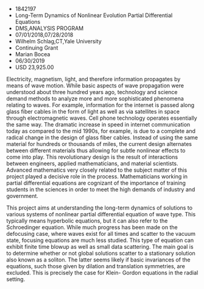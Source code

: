
* 1842197
* Long-Term Dynamics of Nonlinear Evolution Partial Differential Equations
* DMS,ANALYSIS PROGRAM
* 07/01/2018,07/28/2018
* Wilhelm Schlag,CT,Yale University
* Continuing Grant
* Marian Bocea
* 06/30/2019
* USD 23,925.00

Electricity, magnetism, light, and therefore information propagates by means of
wave motion. While basic aspects of wave propagation were understood about three
hundred years ago, technology and science demand methods to analyze more and
more sophisticated phenomena relating to waves. For example, information for the
internet is passed along glass fiber cables in the form of light as well as via
satellites in space through electromagnetic waves. Cell phone technology
operates essentially the same way. The dramatic increase in speed in internet
communication today as compared to the mid 1990s, for example, is due to a
complete and radical change in the design of glass fiber cables. Instead of
using the same material for hundreds or thousands of miles, the current design
alternates between different materials thus allowing for subtle nonlinear
effects to come into play. This revolutionary design is the result of
interactions between engineers, applied mathematicians, and material scientists.
Advanced mathematics very closely related to the subject matter of this project
played a decisive role in the process. Mathematicians working in partial
differential equations are cognizant of the importance of training students in
the sciences in order to meet the high demands of industry and government.

This project aims at understanding the long-term dynamics of solutions to
various systems of nonlinear partial differential equation of wave type. This
typically means hyperbolic equations, but it can also refer to the Schroedinger
equation. While much progress has been made on the defocusing case, where waves
exist for all times and scatter to the vacuum state, focusing equations are much
less studied. This type of equation can exhibit finite time blowup as well as
small data scattering. The main goal is to determine whether or not global
solutions scatter to a stationary solution also known as a soliton. The latter
seems likely if basic invariances of the equations, such those given by dilation
and translation symmetries, are excluded. This is precisely the case for Klein-
Gordon equations in the radial setting.
